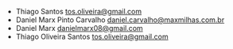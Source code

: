 * Thiago Santos <tos.oliveira@gmail.com>
* Daniel Marx Pinto Carvalho <daniel.carvalho@maxmilhas.com.br>
* Daniel Marx <danielmarx08@gmail.com>
* Thiago Oliveira Santos <tos.oliveira@gmail.com>

